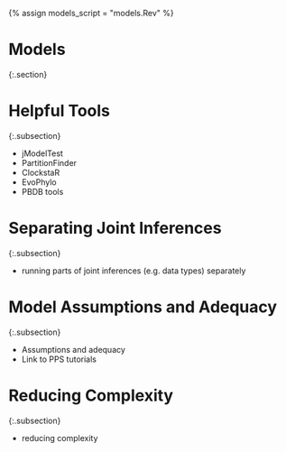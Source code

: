 {% assign models_script = "models.Rev" %}

Models
======
{:.section}


Helpful Tools
=============
{:.subsection}

- jModelTest
- PartitionFinder
- ClockstaR
- EvoPhylo
- PBDB tools


Separating Joint Inferences
===========================
{:.subsection}

- running parts of joint inferences (e.g. data types) separately

Model Assumptions and Adequacy
==============================
{:.subsection}

- Assumptions and adequacy
- Link to PPS tutorials

Reducing Complexity
===================
{:.subsection}

- reducing complexity
